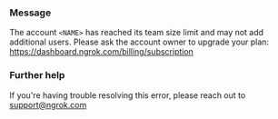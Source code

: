 
### Message
The account <code>&lt;NAME&gt;</code> has reached its team size limit and may not add additional users.
Please ask the account owner to upgrade your plan: https://dashboard.ngrok.com/billing/subscription

### Further help
If you're having trouble resolving this error, please reach out to [support@ngrok.com](mailto:support@ngrok.com?subject=Help%20with%20ERR_NGROK_6600)

